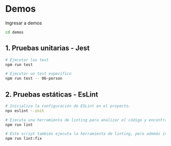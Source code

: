 # Demos

Ingresar a demos

```sh
cd demos
```

## 1. Pruebas unitarias - Jest

```sh
# Ejecutar los test
npm run test

# Ejecutar un test específico
npm run test -- 06-person
```

## 2. Pruebas estáticas - EsLint

```sh
# Inicializa la configuración de ESLint en el proyecto.
npx eslint --init

# Ejecuta una herramienta de linting para analizar el código y encontrar posibles errores o problemas de estilo
npm run lint

# Este script también ejecuta la herramienta de linting, pero además intenta corregir automáticamente los problemas encontrados
npm run lint:fix
```
